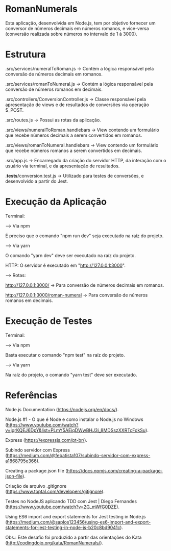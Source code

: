 # RomanNumerals
Esta aplicação, desenvolvida em Node.js, tem por objetivo fornecer um conversor de números decimais em números romanos, e vice-versa (conversão realizada sobre números no intervalo de 1 à 3000).



# Estrutura
.src/services/numeralToRoman.js -> Contém a lógica responsável pela conversão de números decimais em romanos.

.src/services/romanToNumeral.js -> Contém a lógica responsável pela conversão de números romanos em decimais.

.src/controllers/ConversionController.js -> Classe responsável pela apresentação de views e de resultados de conversões via operação $_POST.

.src/routes.js -> Possui as rotas da aplicação.

.src/views/numeralToRoman.handlebars -> View contendo um formulário que recebe números decimais a serem convertidos em romanos.

.src/views/romanToNumeral.handlebars -> View contendo um formulário que recebe números romanos a serem convertidos em decimais.

.src/app.js -> Encarregado da criação do servidor HTTP, da interação com o usuário via terminal, e da apresentação de resultados.

.__tests__/conversion.test.js -> Utilizado para testes de conversões, e desenvolvido a partir do Jest.



# Execução da Aplicação
Terminal:

--> Via npm

É preciso que o comando "npm run dev" seja executado na raíz do projeto.

--> Via yarn

O comando "yarn dev" deve ser executado na raíz do projeto.


HTTP:
O servidor é executado em "http://127.0.0.1:3000".

--> Rotas:

  http://127.0.0.1:3000/ -> Para conversão de números decimais em romanos.
  
  http://127.0.0.1:3000/roman-numeral -> Para conversão de números romanos em decimais.



# Execução de Testes
Terminal:

--> Via npm

Basta executar o comando "npm test" na raíz do projeto.

--> Via yarn

Na raíz do projeto, o comando "yarn test" deve ser executado.



# Referências
Node.js Documentation (https://nodejs.org/en/docs/).

Node.js #1 - O que é Node e como instalar o Node.js no Windows (https://www.youtube.com/watch?v=jqrKQEJ6DpY&list=PLmY5AEiqDWwBHJ3i_8MDSszXXRTcFdkSu).

Express (https://expressjs.com/pt-br/).

Subindo servidor com Express (https://medium.com/@febatista107/subindo-servidor-com-express-a1868795e366).

Creating a package.json file (https://docs.npmjs.com/creating-a-package-json-file).

Criação de arquivo .gitignore (https://www.toptal.com/developers/gitignore).

Testes no NodeJS aplicando TDD com Jest | Diego Fernandes (https://www.youtube.com/watch?v=2G_mWfG0DZE).

Using ES6 import and export statements for Jest testing in Node.js (https://medium.com/@saplos123456/using-es6-import-and-export-statements-for-jest-testing-in-node-js-b20c8bd9041c).


Obs.: Este desafio foi produzido a partir das orientações do Kata (http://codingdojo.org/kata/RomanNumerals/).
